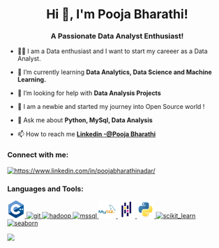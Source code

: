 <h1 align="center">Hi 👋, I'm Pooja Bharathi!</h1>
<h3 align="center">A Passionate Data Analyst Enthusiast!</h3>

- :woman_technologist: I am a Data enthusiast and I want to start my careeer as a Data Analyst.

- 🌱 I’m currently learning ****Data Analytics, Data Science and Machine Learning.****

- 🤝 I’m looking for help with **Data Analysis Projects**

- 👯 I am a newbie and started my journey into Open Source world !

- 💬 Ask me about **Python, MySql, Data Analysis**

- 📫 How to reach me **[Linkedin -@Pooja Bharathi](https://www.linkedin.com/in/poojabharathinadar/)**


<h3 align="left">Connect with me:</h3>
<p align="left">
<a href="https://linkedin.com/in/https://www.linkedin.com/in/poojabharathinadar/" target="blank"><img align="center" src="https://raw.githubusercontent.com/rahuldkjain/github-profile-readme-generator/master/src/images/icons/Social/linked-in-alt.svg" alt="https://www.linkedin.com/in/poojabharathinadar/" height="30" width="40" /></a>
</p>

<h3 align="left">Languages and Tools:</h3>
<p align="left"> <a href="https://www.w3schools.com/cpp/" target="_blank" rel="noreferrer"> <img src="https://raw.githubusercontent.com/devicons/devicon/master/icons/cplusplus/cplusplus-original.svg" alt="cplusplus" width="40" height="40"/> </a> <a href="https://git-scm.com/" target="_blank" rel="noreferrer"> <img src="https://www.vectorlogo.zone/logos/git-scm/git-scm-icon.svg" alt="git" width="40" height="40"/> </a> <a href="https://hadoop.apache.org/" target="_blank" rel="noreferrer"> <img src="https://www.vectorlogo.zone/logos/apache_hadoop/apache_hadoop-icon.svg" alt="hadoop" width="40" height="40"/> </a> <a href="https://www.microsoft.com/en-us/sql-server" target="_blank" rel="noreferrer"> <img src="https://www.svgrepo.com/show/303229/microsoft-sql-server-logo.svg" alt="mssql" width="40" height="40"/> </a> <a href="https://www.mysql.com/" target="_blank" rel="noreferrer"> <img src="https://raw.githubusercontent.com/devicons/devicon/master/icons/mysql/mysql-original-wordmark.svg" alt="mysql" width="40" height="40"/> </a> <a href="https://pandas.pydata.org/" target="_blank" rel="noreferrer"> <img src="https://raw.githubusercontent.com/devicons/devicon/2ae2a900d2f041da66e950e4d48052658d850630/icons/pandas/pandas-original.svg" alt="pandas" width="40" height="40"/> </a> <a href="https://www.python.org" target="_blank" rel="noreferrer"> <img src="https://raw.githubusercontent.com/devicons/devicon/master/icons/python/python-original.svg" alt="python" width="40" height="40"/> </a> <a href="https://scikit-learn.org/" target="_blank" rel="noreferrer"> <img src="https://upload.wikimedia.org/wikipedia/commons/0/05/Scikit_learn_logo_small.svg" alt="scikit_learn" width="40" height="40"/> </a> <a href="https://seaborn.pydata.org/" target="_blank" rel="noreferrer"> <img src="https://seaborn.pydata.org/_images/logo-mark-lightbg.svg" alt="seaborn" width="40" height="40"/> </a><a href="https://www.flaticon.com/free-icons/excel" title="excel icons" alt="Ms-Excel" width="40" height="40"></a> <a href="https://www.flaticon.com/free-icons/excel" title="excel icons"></a></p>

<p><img align="center" src="https://github-readme-stats.vercel.app/api?username=PoojaBharathi03&&show_icons=true&title_color=ffffff&icon_color=bb2acf&text_color=daf7dc&bg_color=151515" /></p>


